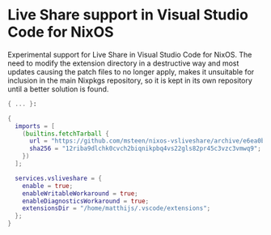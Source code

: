 # Live Share support in Visual Studio Code for NixOS

Experimental support for Live Share in Visual Studio Code for NixOS. The need to modify the extension directory in a destructive way and most updates causing the patch files to no longer apply, makes it unsuitable for inclusion in the main Nixpkgs repository, so it is kept in its own repository until a better solution is found.

```nix
{ ... }:

{
  imports = [
    (builtins.fetchTarball {
      url = "https://github.com/msteen/nixos-vsliveshare/archive/e6ea0b04de290ade028d80d20625a58a3603b8d7.tar.gz";
      sha256 = "12riba9dlchk0cvch2biqnikpbq4vs22gls82pr45c3vzc3vmwq9";
    })
  ];

  services.vsliveshare = {
    enable = true;
    enableWritableWorkaround = true;
    enableDiagnosticsWorkaround = true;
    extensionsDir = "/home/matthijs/.vscode/extensions";
  };
}
```
